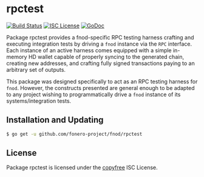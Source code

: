 rpctest
=======

[![Build Status](http://img.shields.io/travis/fonero/fnod.svg)](https://travis-ci.org/fonero/fnod)
[![ISC License](http://img.shields.io/badge/license-ISC-blue.svg)](http://copyfree.org)
[![GoDoc](https://img.shields.io/badge/godoc-reference-blue.svg)](http://godoc.org/github.com/fonero-project/fnod/rpctest)

Package rpctest provides a fnod-specific RPC testing harness crafting and
executing integration tests by driving a `fnod` instance via the `RPC`
interface. Each instance of an active harness comes equipped with a simple
in-memory HD wallet capable of properly syncing to the generated chain,
creating new addresses, and crafting fully signed transactions paying to an
arbitrary set of outputs. 

This package was designed specifically to act as an RPC testing harness for
`fnod`. However, the constructs presented are general enough to be adapted to
any project wishing to programmatically drive a `fnod` instance of its
systems/integration tests. 

## Installation and Updating

```bash
$ go get -u github.com/fonero-project/fnod/rpctest
```

## License


Package rpctest is licensed under the [copyfree](http://copyfree.org) ISC
License.

